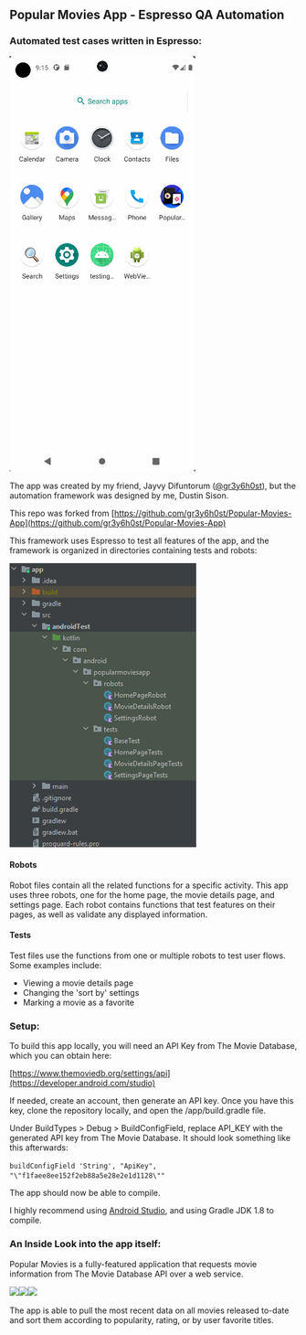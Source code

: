 ## Popular Movies App - Espresso QA Automation
### Automated test cases written in Espresso:

![Test Preview](/README_Resources/test.gif)

The app was created by my friend, Jayvy Difuntorum ([@gr3y6h0st](https://github.com/gr3y6h0st/)), but the automation framework was designed by me, Dustin Sison.

This repo was forked from [https://github.com/gr3y6h0st/Popular-Movies-App](https://github.com/gr3y6h0st/Popular-Movies-App)

This framework uses Espresso to test all features of the app, and the framework is organized in directories containing tests and robots:

![test structure](/README_Resources/test_org.png)

#### Robots
Robot files contain all the related functions for a specific activity. This app uses three robots, one for the home page, the movie details page, and settings page. 
Each robot contains functions that test features on their pages, as well as validate any displayed information.

#### Tests
Test files use the functions from one or multiple robots to test user flows. 
Some examples include:
 - Viewing a movie details page
 - Changing the 'sort by' settings
 - Marking a movie as a favorite

### Setup:
To build this app locally, you will need an API Key from The Movie Database, which you can obtain
here:

[https://www.themoviedb.org/settings/api](https://developer.android.com/studio)

If needed, create an account, then generate an API key. Once you have this key, clone the repository
locally, and open the /app/build.gradle file.

Under BuildTypes > Debug > BuildConfigField, replace API_KEY with the generated API key from The
Movie Database. It should look something like this afterwards:

`buildConfigField 'String', "ApiKey", "\"f1faee8ee152f2eb88a5e28e2e1d1128\""`

The app should now be able to compile.

I highly recommend using [Android Studio](), and using Gradle JDK 1.8 to compile.

### An Inside Look into the app itself:

Popular Movies is a fully-featured application that requests movie information from The Movie
Database API over a web service.

<img src="https://dev.azure.com/dsison/23d87719-e994-4ab4-bb14-3780c61af63f/_apis/git/repositories/373caed4-eaf4-4391-9cb3-c0a45e397e49/items?path=/README_Resources/README_Movies_Landing.png&versionDescriptor%5BversionOptions%5D=0&versionDescriptor%5BversionType%5D=0&versionDescriptor%5Bversion%5D=master&resolveLfs=true&%24format=octetStream&api-version=5.0" width="200"/><img src="https://dev.azure.com/dsison/23d87719-e994-4ab4-bb14-3780c61af63f/_apis/git/repositories/373caed4-eaf4-4391-9cb3-c0a45e397e49/items?path=/README_Resources/README_Movies_Movie_Detail.png&versionDescriptor%5BversionOptions%5D=0&versionDescriptor%5BversionType%5D=0&versionDescriptor%5Bversion%5D=master&resolveLfs=true&%24format=octetStream&api-version=5.0" width="200"/><img src="https://dev.azure.com/dsison/23d87719-e994-4ab4-bb14-3780c61af63f/_apis/git/repositories/373caed4-eaf4-4391-9cb3-c0a45e397e49/items?path=/README_Resources/README_Movies_Settings.png&versionDescriptor%5BversionOptions%5D=0&versionDescriptor%5BversionType%5D=0&versionDescriptor%5Bversion%5D=master&resolveLfs=true&%24format=octetStream&api-version=5.0" width="200"/>

The app is able to pull the most recent data on all movies released to-date and sort them according
to popularity, rating, or by user favorite titles.